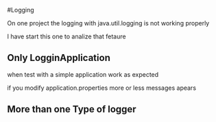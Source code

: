 #Logging

On one project the logging with java.util.logging is not working properly

I have start this one to analize that fetaure

## Only LogginApplication

when test with a simple application work as expected

if you modify application.properties more or less messages apears

## More than one Type of logger